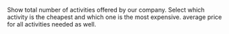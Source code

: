Show total number of activities offered by our company. Select which activity is the cheapest and which one is the most expensive. average price for all activities needed as well.
